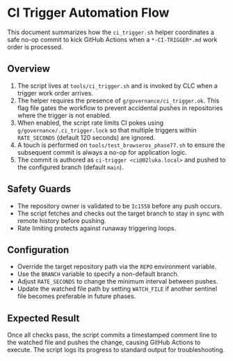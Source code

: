 # CI Trigger Automation Flow

This document summarizes how the `ci_trigger.sh` helper coordinates a safe
no-op commit to kick GitHub Actions when a `*-CI-TRIGGER*.md` work order is
processed.

## Overview
1. The script lives at `tools/ci_trigger.sh` and is invoked by CLC when a
   trigger work order arrives.
2. The helper requires the presence of `g/governance/ci_trigger.ok`. This flag
   file gates the workflow to prevent accidental pushes in repositories where
   the trigger is not enabled.
3. When enabled, the script rate limits CI pokes using
   `g/governance/.ci_trigger.lock` so that multiple triggers within
   `RATE_SECONDS` (default 120 seconds) are ignored.
4. A touch is performed on `tools/test_browseros_phase77.sh` to ensure the
   subsequent commit is always a no-op for application logic.
5. The commit is authored as `ci-trigger <ci@02luka.local>` and pushed to the
   configured branch (default `main`).

## Safety Guards
- The repository owner is validated to be `Ic1558` before any push occurs.
- The script fetches and checks out the target branch to stay in sync with
  remote history before pushing.
- Rate limiting protects against runaway triggering loops.

## Configuration
- Override the target repository path via the `REPO` environment variable.
- Use the `BRANCH` variable to specify a non-default branch.
- Adjust `RATE_SECONDS` to change the minimum interval between pushes.
- Update the watched file path by setting `WATCH_FILE` if another sentinel file
  becomes preferable in future phases.

## Expected Result
Once all checks pass, the script commits a timestamped comment line to the
watched file and pushes the change, causing GitHub Actions to execute. The
script logs its progress to standard output for troubleshooting.
